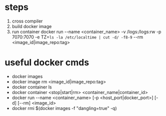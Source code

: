 # steps
1. cross compiler
2. build docker image
3. run container
docker run --name <container_name> -v /logs:/logs:rw -p 7070:7070 -e TZ=`ls -la /etc/localtime | cut -d/ -f8-9` --rm <image_id|image_repo:tag>

# useful docker cmds
- docker images
- docker image rm <image_id|image_repo:tag>
- docker container ls
- docker container <stop|start|rm> <container_name|container_id>
- docker run --name <container_name> [-p <host_port|docker_port>] [-d] [--rm] <image_id>
- docker rmi $(docker images -f "dangling=true" -q)

